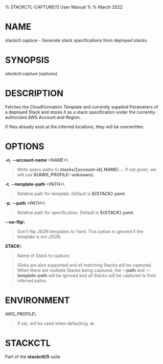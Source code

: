 % STACKCTL-CAPTURE(1) User Manual
%
% March 2022

# NAME

stackctl capture - Generate stack specifications from deployed stacks

# SYNOPSIS

*stackctl capture* \[options]

# DESCRIPTION

Fetches the CloudFormation Template and currently supplied Parameters of a
deployed Stack and stores it as a stack specification under the
currently-authorized AWS Account and Region.

If files already exist at the inferred locations, they will be overwritten.

# OPTIONS

**\-n**, **\--account-name** *\<NAME\>*\

> Write specs paths to **stacks/{account-id}.NAME/...**. If not given, we will
> use **${AWS_PROFILE:-unknown}**.

**\-t**, **\--template-path** *\<PATH\>*\

> Relative path for template. Default is **${STACK}.yaml**.

**\-p**, **\--path** *\<PATH\>*\

> Relative path for specification. Default is **${STACK}.yaml**.

**\--no-flip**\

> Don't flip JSON templates to Yaml. This option is ignored if the template is
> not JSON.

**STACK**\

> Name of Stack to capture.
>
> Globs are also supported and all matching Stacks will be captured. When there
> are multiple Stacks being captured, the **\--path** and **\--template-path**
> will be ignored and all Stacks will be captured to their inferred paths.

# ENVIRONMENT

*AWS_PROFILE*\

> If set, will be used when defaulting **-n**.

# STACKCTL

Part of the **stackctl(1)** suite
